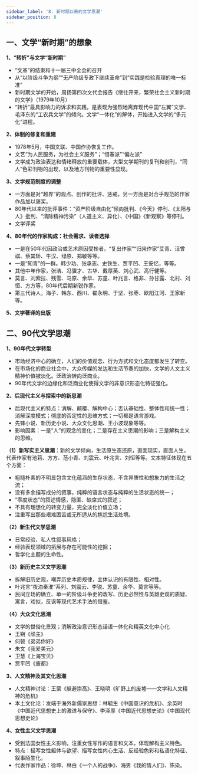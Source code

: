 ```yaml
---
sidebar_label: '8. 新时期以来的文学思潮'
sidebar_position: 8
---
```


## 一、文学“新时期”的想象

**1、“转折”与文学“新时期”**

- “文革”的结束和十一届三中全会的召开
- 从“以阶级斗争为纲”“无产阶级专政下继续革命”到“实践是检验真理的唯一标准”
- 新时期文学的开始，周扬第四次文代会报告《继往开来，繁荣社会主义新时期的文学》（1979年10月）
- “转折”最具影响力的诉求和实践，是表现为强烈地离弃现代中国“左翼”文学、毛泽东的“工农兵文学”的倾向。文学“一体化”的解体，开始进入文学的“多元化”进程。

**2、体制的修复和重建**

- 1978年5月，中国文联、中国作协恢复工作。
- 文艺“为人民服务，为社会主义服务”；“惜春派”“偏左派”
- 文学成为政治表达和情绪释放的重要载体，大型文学期刊的复刊和创刊，“同人”色彩刊物的出现，以及地方刊物的重要性显现。

**3、文学规范制度的调整**

- 一方面是对“越界”的观点、创作的批评、惩戒，另一方面是对合乎规范的作家作品加以褒奖。
- 80年代以来的批评事件：“资产阶级自由化”倾向批判、《今天》停刊、《太阳与人》批判、“清除精神污染”（人道主义、异化）、《中国》《新观察》等停刊。
- 文学评奖

**4、80年代的作家构成：社会需求、读者选择**

- 一是在50年代因政治或艺术原因受挫者。“复出作家”“归来作家”艾青、汪曾祺、蔡其矫、牛汉、绿原、郑敏等等。
- 一是“知青”的一群。韩少功、张承志、史铁生、贾平凹、王安忆，等等。
- 其他中年作家，张洁、冯骥才、古华、戴厚英、刘心武、高行健等。
- 莫言、刘索拉、残雪、马原、余华、苏童、叶兆言、格非、孙甘露、北村、刘恒、方方等，80年代后期新锐作家。
- 第三代诗人，海子、韩东、西川、翟永明、于坚、张枣、欧阳江河、王家新等。

**5、文学著译的出版**

## 二、90代文学思潮

**1、90年代文学转型**

- 市场经济中心的确立，人们的价值观念、行为方式和文化态度都发生了转变。
- 在市场化的商业社会中，大众传媒的发达和生活节奏的加快，文学的人文主义精神价值被淡化。泛政治转向泛商业。
- 90年代文学的边缘化和泛商业化使得文学的非意识形态化特征强化。

**2、后现代主义与探索中的新思潮**

- 后现代主义的特点：消解、颠覆、解构中心；否认基础性、整体性和统一性；消解深度模式；彻底的否定性的思维方式；一切都是语言游戏。
- 先锋小说、新历史小说、大众文化思潮、王小波现象等等。
- 影响因素：一是“人”的观念的变化；二是存在主义思潮的影响；三是解构主义的思维。

 **（1）新写实主义思潮**：新的文学倾向，生活原生态还原，直面现实，直面人生，代表作家有池莉、方方、范小青、刘震云、叶兆言、刘恒等等。文本特征体现在五个方面：

- 粗糙朴素的不明显包含文化蕴涵的生存状态，不含异质性和想象力的生活之流；
- 没有多余描写成分的叙事，纯粹的语言状态与纯粹的生活状态的统一；
- “零度状态”的叙述情感，隐匿、缺席式的叙述；
- 不具有理想化的转变力量，完全淡化价值立场；
- 注重写出那些艰难困苦或无所适从的尴尬生活处境。

**（2）新生代文学思潮**

- 日常经验、私人性叙事风格；
- 经验表现领域的拓展与存在可能性的挖掘；
- 哲学化主题的生命性。

**（3）新历史主义文学思潮**

- 拆解旧历史观，嘲弄历史本质规律，主体认识的有限性、相对性。
- 叶兆言“夜泊秦淮”系列、刘震云、李锐、苏童、余华、莫言等等。
- 民间立场的确立、单一的阶级斗争史的改写、历史必然性与英雄史观的质疑、寓言，戏拟，反讽等现代艺术手法的借鉴。

**（4）大众文化思潮**

- 文学的世俗化景观；消解政治意识形态话语一体化和精英文化中心化
- 王朔《顽主》
- 何顿《弟弟你好》
- 朱文《我爱美元》
- 卫慧《上海宝贝》
- 贾平凹《废都》

**3、人文精神及其文化思潮**

- 人文精神讨论：王蒙《躲避崇高》、王晓明《旷野上的废墟——文学和人文精神的危机》
- 本土文化论：发端于海外新儒家思想：林毓生《中国意识的危机》、余英时《中国近代思想史上的激进与保守》、李泽厚《中国近代思想史论》《中国现代思想史论》

**4、女性主义文学思潮**

- 受到法国女性主义影响，注重女性写作的语言和文本，体现解构主义特色。
- 特点：描写女性躯体与欲望、描写女性内心生活、反经验色彩和私语化特征、叙事陌生化。
- 代表作家作品：徐坤、林白《一个人的战争》、海男《我的情人们》、陈染。